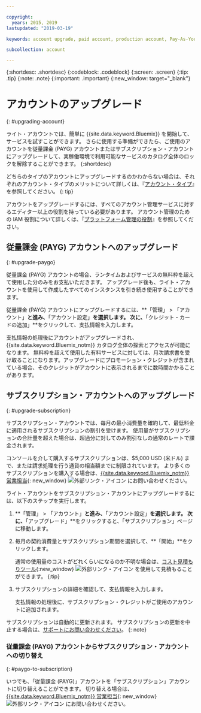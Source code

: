```yaml
---

copyright:
  years: 2015, 2019
lastupdated: "2019-03-19"

keywords: account upgrade, paid account, production account, Pay-As-You-Go, Subscription

subcollection: account

---
```


{:shortdesc: .shortdesc}
{:codeblock: .codeblock}
{:screen: .screen}
{:tip: .tip}
{:note: .note}
{:important: .important}
{:new_window: target="_blank"}

# アカウントのアップグレード
{: #upgrading-account}

ライト・アカウントでは、簡単に {{site.data.keyword.Bluemix}} を開始して、サービスを試すことができます。 さらに使用する準備ができたら、ご使用のアカウントを従量課金 (PAYG) アカウントまたはサブスクリプション・アカウントにアップグレードして、実稼働環境で利用可能なサービスのカタログ全体のロックを解除することができます。
{:shortdesc}

どちらのタイプのアカウントにアップグレードするのかわからない場合は、それぞれのアカウント・タイプのメリットについて詳しくは、『[アカウント・タイプ](/docs/account?topic=account-accounts)』を参照してください。
{: tip}

アカウントをアップグレードするには、すべてのアカウント管理サービスに対するエディター以上の役割を持っている必要があります。 アカウント管理のための IAM 役割について詳しくは、『[プラットフォーム管理の役割](/docs/iam?topic=iam-userroles#platformroles)』を参照してください。 

## 従量課金 (PAYG) アカウントへのアップグレード
{: #upgrade-paygo}

従量課金 (PAYG) アカウントの場合、ランタイムおよびサービスの無料枠を超えて使用した分のみをお支払いただきます。 アップグレード後も、ライト・アカウントを使用して作成したすべてのインスタンスを引き続き使用することができます。

従量課金 (PAYG) アカウントにアップグレードするには、**「管理」 > 「アカウント」**と進み、**「アカウント設定」**を選択します。 次に、**「クレジット・カードの追加」**をクリックして、支払情報を入力します。

支払情報の処理後にアカウントがアップグレードされ、{{site.data.keyword.Bluemix_notm}} カタログ全体の探索とアクセスが可能になります。 無料枠を超えて使用した有料サービスに対しては、月次請求書を受け取ることになります。アップグレードにプロモーション・クレジットが含まれている場合、そのクレジットがアカウントに表示されるまでに数時間かかることがあります。

## サブスクリプション・アカウントへのアップグレード
{: #upgrade-subscription}

サブスクリプション・アカウントでは、毎月の最小消費量を確約して、最低料金に適用されるサブスクリプションの割引を受けます。 使用量がサブスクリプションの合計量を超えた場合は、超過分に対してのみ割引なしの通常のレートで課金されます。

コンソールを介して購入するサブスクリプションは、$5,000 USD (米ドル) まで、または請求処理を行う通貨の相当額までに制限されています。 より多くのサブスクリプションを購入する場合は、[{{site.data.keyword.Bluemix_notm}} 営業担当](https://www.ibm.com/cloud-computing/bluemix/contact-us){: new_window} ![外部リンク・アイコン](../icons/launch-glyph.svg) にお問い合わせください。

ライト・アカウントをサブスクリプション・アカウントにアップグレードするには、以下のステップを実行します。
1. **「管理」 > 「アカウント」**と進み、**「アカウント設定」**を選択します。 次に、**「アップグレード」**をクリックすると、「サブスクリプション」ページに移動します。
1. 毎月の契約消費量とサブスクリプション期間を選択して、**「開始」**をクリックします。

   通常の使用量のコストがどれくらいになるのか不明な場合は、[コスト見積もりツール](/estimator/review){:new_window} ![外部リンク・アイコン](../icons/launch-glyph.svg "外部リンク・アイコン") を使用して見積もることができます。
   {:tip}
1. サブスクリプションの詳細を確認して、支払情報を入力します。

   支払情報の処理後に、サブスクリプション・クレジットがご使用のアカウントに追加されます。

サブスクリプションは自動的に更新されます。 サブスクリプションの更新を中止する場合は、[サポートにお問い合わせください](/unifiedsupport/supportcenter)。
{: note}

### 従量課金 (PAYG) アカウントからサブスクリプション・アカウントへの切り替え
{: #paygo-to-subscription}

いつでも、「従量課金 (PAYG)」アカウントを「サブスクリプション」アカウントに切り替えることができます。 切り替える場合は、[{{site.data.keyword.Bluemix_notm}} 営業担当](https://www.ibm.com/cloud-computing/bluemix/contact-us){: new_window} ![外部リンク・アイコン](../icons/launch-glyph.svg) にお問い合わせください。
